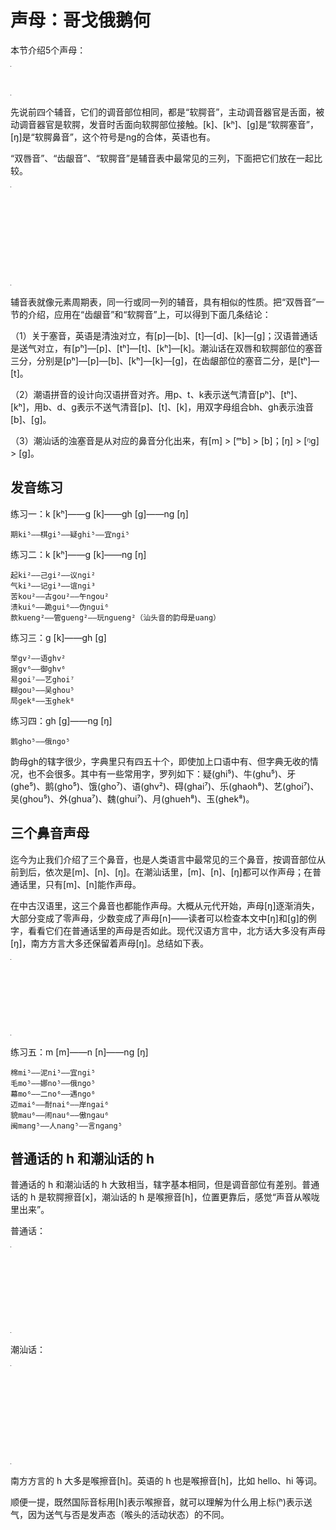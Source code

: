 # 声母：哥戈俄鹅何

本节介绍5个声母：

<table style="width:1px; white-space:nowrap; text-align:center;">
  <tr>
    <td><span style="font-size:2em;">g</span> [k] 哥</td>
    <td><span style="font-size:2em;">k</span> [kʰ] 戈</td>
    <td><span style="font-size:2em;">ng</span> [ŋ] 俄</td>
    <td><span style="font-size:2em;">gh</span> [g] 鹅</td>
    <td><span style="font-size:2em;">h</span> [h] 何</td>
  </tr>
</table>

先说前四个辅音，它们的调音部位相同，都是“软腭音”，主动调音器官是舌面，被动调音器官是软腭，发音时舌面向软腭部位接触。[k]、[kʰ]、[g]是“软腭塞音”，[ŋ]是“软腭鼻音”，这个符号是ng的合体，英语也有。

“双唇音”、“齿龈音”、“软腭音”是辅音表中最常见的三列，下面把它们放在一起比较。

<table style="width:1px; white-space:nowrap; text-align:center;">
  <tr>
    <td></td>
    <td>双唇</td>
    <td>齿/龈</td>
    <td>软腭</td>
  </tr>
  <tr>
    <td>塞音</td>
    <td>b [p]<br>p [pʰ]<br>bh [b]</td>
    <td>d [t]<br>t [tʰ]<br>　</td>
    <td>g [k]<br>k [kʰ]<br>gh [g]</td>
  </tr>
  <tr>
    <td>鼻音</td>
    <td>m [m]</td>
    <td>n [n]</td>
    <td>ng [ŋ]</td>
  </tr>
  <tr>
    <td>边音</td>
    <td></td>
    <td>l [l]</td>
    <td></td>
  </tr>
</table>

辅音表就像元素周期表，同一行或同一列的辅音，具有相似的性质。把“双唇音”一节的介绍，应用在“齿龈音”和“软腭音”上，可以得到下面几条结论：

（1）关于塞音，英语是清浊对立，有[p]—[b]、[t]—[d]、[k]—[g]；汉语普通话是送气对立，有[pʰ]—[p]、[tʰ]—[t]、[kʰ]—[k]。潮汕话在双唇和软腭部位的塞音三分，分别是[pʰ]—[p]—[b]、[kʰ]—[k]—[g]，在齿龈部位的塞音二分，是[tʰ]—[t]。

（2）潮语拼音的设计向汉语拼音对齐。用p、t、k表示送气清音[pʰ]、[tʰ]、[kʰ]，用b、d、g表示不送气清音[p]、[t]、[k]，用双字母组合bh、gh表示浊音[b]、[g]。

（3）潮汕话的浊塞音是从对应的鼻音分化出来，有[m] > [ᵐb] > [b]；[ŋ] > [ᵑg] > [g]。

## 发音练习

练习一：k [kʰ]——g [k]——gh [g]——ng [ŋ]

```
期ki⁵——棋gi⁵——疑ghi⁵——宜ngi⁵
```

练习二：k [kʰ]——g [k]——ng [ŋ]

```
起ki²——己gi²——议ngi²
气ki³——记gi³——谊ngi³
苦kou²——古gou²——午ngou²
溃kui⁶——跪gui⁶——伪ngui⁶
款kueng²——管gueng²——玩ngueng²（汕头音的韵母是uang）
```

练习三：g [k]——gh [g]

```
举gv²——语ghv²
据gv⁶——御ghv⁶
易goi⁷——艺ghoi⁷
糊gou⁵——吴ghou⁵
局gek⁸——玉ghek⁸
```

练习四：gh [g]——ng [ŋ]

```
鹅gho⁵——俄ngo⁵
```

韵母gh的辖字很少，字典里只有四五十个，即使加上口语中有、但字典无收的情况，也不会很多。其中有一些常用字，罗列如下：疑(ghi⁵)、牛(ghu⁵)、牙(ghe⁵)、鹅(gho⁵)、饿(gho⁷)、语(ghv²)、碍(ghai⁷)、乐(ghaoh⁸)、艺(ghoi⁷)、吴(ghou⁵)、外(ghua⁷)、魏(ghui⁷)、月(ghueh⁸)、玉(ghek⁸)。

## 三个鼻音声母

迄今为止我们介绍了三个鼻音，也是人类语言中最常见的三个鼻音，按调音部位从前到后，依次是[m]、[n]、[ŋ]。在潮汕话里，[m]、[n]、[ŋ]都可以作声母；在普通话里，只有[m]、[n]能作声母。

在中古汉语里，这三个鼻音也都能作声母。大概从元代开始，声母[ŋ]逐渐消失，大部分变成了零声母，少数变成了声母[n]——读者可以检查本文中[ŋ]和[g]的例字，看看它们在普通话里的声母是否如此。现代汉语方言中，北方话大多没有声母[ŋ]，南方方言大多还保留着声母[ŋ]。总结如下表。

<table style="width:1px; white-space:nowrap; text-align:center;">
  <tr>
    <td></td>
    <td>双唇[m]</td>
    <td>齿龈[n]</td>
    <td>软腭[ŋ]</td>
  </tr>
  <tr>
    <td>中古汉语</td>
    <td>+</td>
    <td>+</td>
    <td>+</td>
  </tr>
  <tr>
    <td>普通话</td>
    <td>+</td>
    <td>+</td>
    <td>-</td>
  </tr>
  <tr>
    <td>潮汕话</td>
    <td>+</td>
    <td>+</td>
    <td>+</td>
  </tr>
</table>

练习五：m [m]——n [n]——ng [ŋ]

```
棉mi⁵——泥ni⁵——宜ngi⁵
毛mo⁵——娜no⁵——俄ngo⁵
幕mo⁶——二no⁶——遇ngo⁶
迈mai⁶——耐nai⁶——岸ngai⁶
貌mau⁶——闹nau⁶——傲ngau⁶
闽mang⁵——人nang⁵——言ngang⁵
```

## 普通话的 h 和潮汕话的 h

普通话的 h 和潮汕话的 h 大致相当，辖字基本相同，但是调音部位有差别。普通话的 h 是软腭擦音[x]，潮汕话的 h 是喉擦音[h]，位置更靠后，感觉“声音从喉咙里出来”。

普通话：

<table style="width:1px; white-space:nowrap; text-align:center;">
  <tr>
    <td></td>
    <td>软腭</td>
  </tr>
  <tr>
    <td>塞音</td>
    <td>g [k]<br>k [kʰ]</td>
  </tr>
  <tr>
    <td>鼻音</td>
    <td>-</td>
  </tr>
  <tr>
    <td>擦音</td>
    <td>h [x]</td>
  </tr>
</table>

潮汕话：

<table style="width:1px; white-space:nowrap; text-align:center;">
  <tr>
    <td></td>
    <td>软腭</td>
    <td>喉</td>
  </tr>
  <tr>
    <td>塞音</td>
    <td>g [k]<br>k [kʰ]<br>gh [g]</td>
    <td></td>
  </tr>
  <tr>
    <td>鼻音</td>
    <td>ng [ŋ]</td>
    <td></td>
  </tr>
  <tr>
    <td>擦音</td>
    <td></td>
    <td>h [h]</td>
  </tr>
</table>

南方方言的 h 大多是喉擦音[h]。英语的 h 也是喉擦音[h]，比如 hello、hi 等词。

顺便一提，既然国际音标用[h]表示喉擦音，就可以理解为什么用上标(ʰ)表示送气，因为送气与否是发声态（喉头的活动状态）的不同。
